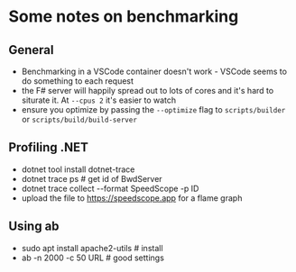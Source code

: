 # Some notes on benchmarking

## General

- Benchmarking in a VSCode container doesn't work - VSCode seems to do something to each request
- the F# server will happily spread out to lots of cores and it's hard to siturate it. At `--cpus 2` it's easier to watch
- ensure you optimize by passing the `--optimize` flag to `scripts/builder` or `scripts/build/build-server`

## Profiling .NET
- dotnet tool install dotnet-trace
- dotnet trace ps # get id of BwdServer
- dotnet trace collect --format SpeedScope -p ID
- upload the file to https://speedscope.app for a flame graph


## Using ab

- sudo apt install apache2-utils # install
- ab -n 2000 -c 50 URL # good settings


